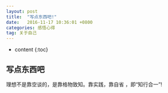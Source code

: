 ```yaml
---
layout: post
title:  "写点东西吧!"
date:   2016-11-17 10:36:01 +0800
categories: 感悟心得
tag: 关于自己
---
```


* content
{:toc}

写点东西吧
------------------------

理想不是靠空谈的，是靠格物致知。靠实践，靠自省 ，即“知行合一”!